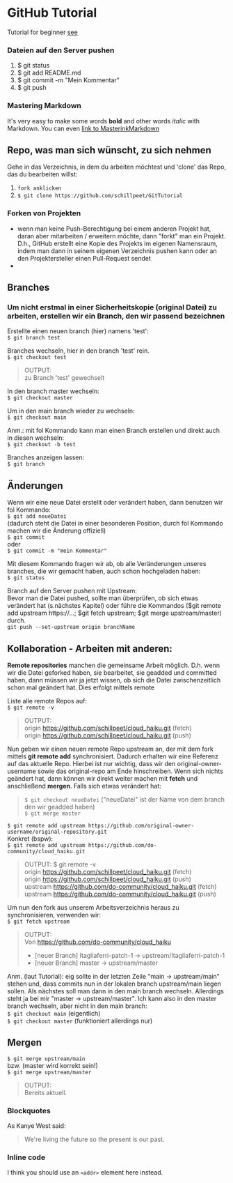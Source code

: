 # GitHub Tutorial
Tutorial for beginner [see](https://boolie.org/git-github-anfaenger-tutorial/)

### Dateien auf den Server pushen
1. $ git status
2. $ git add README.md
3. $ git commit -m "Mein Kommentar"
4. $ git push

### Mastering Markdown
It's very easy to make some words **bold** and other words *italic* with Markdown. You can even [link to MasterinkMarkdown](https://guides.github.com/features/mastering-markdown/)

## Repo, was man sich wünscht, zu sich nehmen
Gehe in das Verzeichnis, in dem du arbeiten möchtest und 'clone' das Repo, das du bearbeiten willst:
1. `fork anklicken`
2. `$ git clone https://github.com/schillpeet/GitTutorial`

### Forken von Projekten
- wenn man keine Push-Berechtigung bei einem anderen Projekt hat, daran aber mitarbeiten / erweitern möchte, dann "forkt" man ein Projekt. D.h., GitHub erstellt eine Kopie des Projekts im eigenen Namensraum, indem man dann in seinem eigenen Verzeichnis pushen kann oder an den Projektersteller einen Pull-Request sendet
- 

## Branches
### Um nicht erstmal in einer Sicherheitskopie (original Datei) zu arbeiten, erstellen wir ein Branch, den wir passend bezeichnen
Erstellte einen neuen branch (hier) namens 'test':<br>
`$ git branch test`

Branches wechseln, hier in den branch 'test' rein.<br>
`$ git checkout test`<br>
> OUTPUT:<br>
> zu Branch 'test' gewechselt<br>

In den branch master wechseln:<br>
`$ git checkout master`

Um in den main branch wieder zu wechseln:<br>
`$ git checkout main`

Anm.: mit fol Kommando kann man einen Branch erstellen und direkt auch in diesen wechseln:<br>
`$ git checkout -b test`

Branches anzeigen lassen:<br>
`$ git branch`

## Änderungen
Wenn wir eine neue Datei erstellt oder verändert haben, dann benutzen wir fol Kommando:<br>
`$ git add neueDatei`<br>
(dadurch steht die Datei in einer besonderen Position, durch fol Kommando machen wir die Änderung offiziell)<br>
`$ git commit`<br>
oder<br>
`$ git commit -m "mein Kommentar"`

Mit diesem Kommando fragen wir ab, ob alle Veränderungen unseres branches, die wir gemacht haben, auch schon hochgeladen haben:<br>
`$ git status`

Branch auf den Server pushen mit Upstream:<br>
Bevor man die Datei pushed, sollte man überprüfen, ob sich etwas verändert hat (s.nächstes Kapitel) oder führe die Kommandos ($git remote add upstream https://...; $git fetch upstream; $git merge upstream/master) durch.<br>
`git push --set-upstream origin branchName`

## Kollaboration - Arbeiten mit anderen:
**Remote repositories** manchen die gemeinsame Arbeit möglich. D.h. wenn wir die Datei geforked haben, sie bearbeitet, sie geadded und committed haben, dann müssen wir ja jetzt wissen, ob sich die Datei zwischenzeitlich schon mal geändert hat. Dies erfolgt mittels remote<br> 

Liste alle remote Repos auf:<br>
`$ git remote -v`<br>
> OUTPUT:<br>
> origin  https://github.com/schillpeet/cloud_haiku.git (fetch)<br>
> origin  https://github.com/schillpeet/cloud_haiku.git (push)<br>

Nun geben wir einen neuen remote Repo upstream an, der mit dem fork mittels **git remote add** synchronisiert. Dadurch erhalten wir eine Referenz auf das aktuelle Repo. Hierbei ist nur wichtig, dass wir den original-owner-username sowie das original-repo am Ende hinschreiben. Wenn sich nichts geändert hat, dann können wir direkt weiter machen mit **fetch** und anschließend **mergen**. 
Falls sich etwas verändert hat:<br>
> `$ git checkout neueDatei` ("neueDatei" ist der Name von dem branch den wir geadded haben)<br>
> `$ git merge master`<br>

`$ git remote add upstream https://github.com/original-owner-username/original-repository.git`<br>
Konkret (bspw):<br>
`$ git remote add upstream https://github.com/do-community/cloud_haiku.git`<br>

> OUTPUT: $ git remote -v<br>
> origin  https://github.com/schillpeet/cloud_haiku.git (fetch)<br>
> origin  https://github.com/schillpeet/cloud_haiku.git (push)<br>
> upstream        https://github.com/do-community/cloud_haiku.git (fetch)<br>
> upstream        https://github.com/do-community/cloud_haiku.git (push)<br>

Um nun den fork aus unserem Arbeitsverzeichnis heraus zu synchronisieren, verwenden wir:<br>
`$ git fetch upstream`<br>
> OUTPUT:<br>
> Von https://github.com/do-community/cloud_haiku
>  * [neuer Branch]    ltagliaferri-patch-1 -> upstream/ltagliaferri-patch-1
>  * [neuer Branch]    master               -> upstream/master

Anm. (laut Tutorial): eig sollte in der letzten Zeile "main -> upstream/main" stehen und, dass commits nun in der lokalen branch upstream/main liegen sollen. Als nächstes soll man dann in den main branch wechseln. Allerdings steht ja bei mir "master -> upstream/master". Ich kann also in den master branch wechseln, aber nicht in den main branch:<br>
`$ git checkout main` (eigentlich)<br>
`$ git checkout master` (funktioniert allerdings nur)<br>

##  Mergen
`$ git merge upstream/main`<br>
bzw. (master wird korrekt sein!)<br>
`$ git merge upstream/master`<br>
> OUTPUT:<br>
> Bereits aktuell.<br>


### Blockquotes
As Kanye West said:
> We're living the future so
> the present is our past.

### Inline code
I think you should use an
`<addr>` element here instead.
